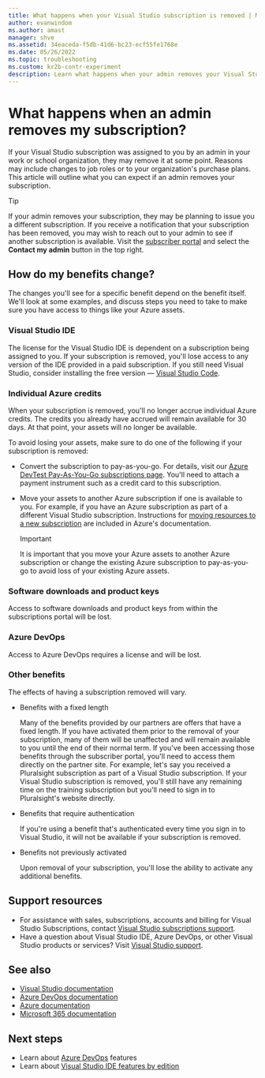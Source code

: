 ```yaml
---
title: What happens when your Visual Studio subscription is removed | Microsoft Docs
author: evanwindom
ms.author: amast
manager: shve
ms.assetid: 34eaceda-f5db-41d6-bc23-ecf55fe1768e
ms.date: 05/26/2022
ms.topic: troubleshooting
ms.custom: kr2b-contr-experiment
description: Learn what happens when your admin removes your Visual Studio subscription. This information includes how your benefits change and support resources.
---
```


# What happens when an admin removes my subscription?

If your Visual Studio subscription was assigned to you by an admin in your work or school organization, they may remove it at some point.  Reasons may include changes to job roles or to your organization's purchase plans.  This article will outline what you can expect if an admin removes your subscription.  

> [!TIP]
> If your admin removes your subscription, they may be planning to issue you a different subscription.  If you receive a notification that your subscription has been removed, you may wish to reach out to your admin to see if another subscription is available. Visit the [subscriber portal](https://my.visualstudio.com) and select the **Contact my admin** button in the top right.

## How do my benefits change?

The changes you'll see for a specific benefit depend on the benefit itself.  We'll look at some examples, and discuss steps you need to take to make sure you have access to things like your Azure assets. 

### Visual Studio IDE

The license for the Visual Studio IDE is dependent on a subscription being assigned to you.  If your subscription is removed, you'll lose access to any version of the IDE provided in a paid subscription.  If you still need Visual Studio, consider installing the free version — [Visual Studio Code](https://code.visualstudio.com/).  

### Individual Azure credits

When your subscription is removed, you'll no longer accrue individual Azure credits.  The credits you already have accrued will remain available for 30 days.  At that point, your assets will no longer be available. 

To avoid losing your assets, make sure to do one of the following if your subscription is removed:

+ Convert the subscription to pay-as-you-go.  For details, visit our [Azure DevTest Pay-As-You-Go subscriptions page](https://azure.microsoft.com/offers/ms-azr-0023p/).  You'll need to attach a payment instrument such as a credit card to this subscription. 
+ Move your assets to another Azure subscription if one is available to you.  For example, if you have an Azure subscription as part of a different Visual Studio subscription.  Instructions for [moving resources to a new subscription](/azure/devtest/offer/how-to-change-directory-tenants-visual-studio-azure) are included in Azure's documentation.  

  > [!IMPORTANT]
  > It is important that you move your Azure assets to another Azure subscription or change the existing Azure subscription to pay-as-you-go to avoid loss of your existing Azure assets. 

### Software downloads and product keys

Access to software downloads and product keys from within the subscriptions portal will be lost. 

### Azure DevOps

Access to Azure DevOps requires a license and will be lost.

### Other benefits

The effects of having a subscription removed will vary.  

+ Benefits with a fixed length

  Many of the benefits provided by our partners are offers that have a fixed length.  If you have activated them prior to the removal of your subscription, many of them will be unaffected and will remain available to you until the end of their normal term.  If you've been accessing those benefits through the subscriber portal, you'll need to access them directly on the partner site.  For example, let's say you received a Pluralsight subscription as part of a Visual Studio subscription.  If your Visual Studio subscription is removed, you'll still have any remaining time on the training subscription but you'll need to sign in to Pluralsight's website directly.

+ Benefits that require authentication

  If you're using a benefit that's authenticated every time you sign in to Visual Studio, it will not be available if your subscription is removed.

+ Benefits not previously activated

  Upon removal of your subscription, you'll lose the ability to activate any additional benefits.  

## Support resources

+ For assistance with sales, subscriptions, accounts and billing for Visual Studio Subscriptions, contact [Visual Studio subscriptions support](https://my.visualstudio.com/gethelp).
+ Have a question about Visual Studio IDE, Azure DevOps, or other Visual Studio products or services?  Visit [Visual Studio support](https://visualstudio.microsoft.com/support/).

## See also

+ [Visual Studio documentation](/visualstudio/)
+ [Azure DevOps documentation](/azure/devops/)
+ [Azure documentation](/azure/)
+ [Microsoft 365 documentation](/microsoft-365/)

## Next steps

+ Learn about [Azure DevOps](https://azure.microsoft.com/services/devops/) features
+ Learn about [Visual Studio IDE features by edition](https://visualstudio.microsoft.com/vs/compare/)

